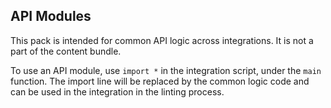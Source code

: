 ## API Modules
This pack is intended for common API logic across integrations. It is not a part of the content bundle.

To use an API module, use `import *` in the integration script, under the `main` function. 
The import line will be replaced by the common logic code and can be used in the integration in the linting process.
